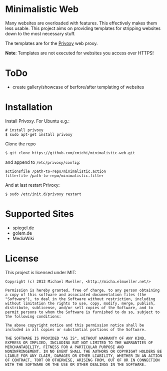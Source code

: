 # Minimalistic Web

Many websites are overloaded with features. This effectively makes them less 
usable. This project aims on providing templates for stripping websites down 
to the most necessary stuff.

The templates are for the [Privoxy](http://www.privoxy.org/) web proxy.

__Note__: Templates are not executed for websites you access over HTTPS!


# ToDo 

 * create gallery/showcase of berfore/after templating of websites


# Installation

Install Privoxy. For Ubuntu e.g.:

	# install privoxy
	$ sudo apt-get install privoxy

Clone the repo

	$ git clone https://github.com/cmichi/minimalistic-web.git 

and append to `/etc/privoxy/config`:

	actionsfile /path-to-repo/minimalistic.action
	filterfile /path-to-repo/minimalistic.filter

And at last restart Privoxy:

	$ sudo /etc/init.d/privoxy restart


# Supported Sites

 * spiegel.de
 * golem.de
 * MediaWiki


# License

This project is licensed under MIT:

	Copyright (c) 2013 Michael Mueller, <http://micha.elmueller.net/>
	
	Permission is hereby granted, free of charge, to any person obtaining
	a copy of this software and associated documentation files (the
	"Software"), to deal in the Software without restriction, including
	without limitation the rights to use, copy, modify, merge, publish,
	distribute, sublicense, and/or sell copies of the Software, and to
	permit persons to whom the Software is furnished to do so, subject to
	the following conditions:

	The above copyright notice and this permission notice shall be
	included in all copies or substantial portions of the Software.

	THE SOFTWARE IS PROVIDED "AS IS", WITHOUT WARRANTY OF ANY KIND,
	EXPRESS OR IMPLIED, INCLUDING BUT NOT LIMITED TO THE WARRANTIES OF
	MERCHANTABILITY, FITNESS FOR A PARTICULAR PURPOSE AND
	NONINFRINGEMENT. IN NO EVENT SHALL THE AUTHORS OR COPYRIGHT HOLDERS BE
	LIABLE FOR ANY CLAIM, DAMAGES OR OTHER LIABILITY, WHETHER IN AN ACTION
	OF CONTRACT, TORT OR OTHERWISE, ARISING FROM, OUT OF OR IN CONNECTION
	WITH THE SOFTWARE OR THE USE OR OTHER DEALINGS IN THE SOFTWARE.
